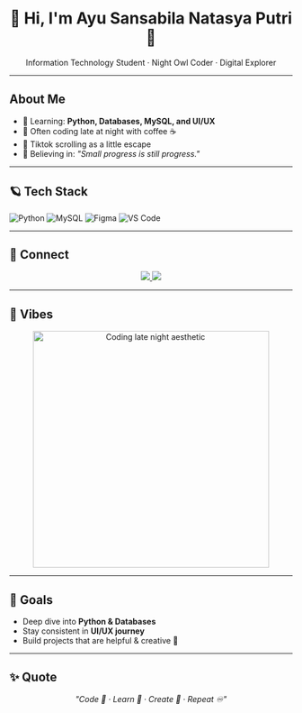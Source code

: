 <h1 align="center">🌌 Hi, I'm Ayu Sansabila Natasya Putri 🌌</h1>
<p align="center">Information Technology Student · Night Owl Coder · Digital Explorer</p>

---

## About Me
- 🌱 Learning: **Python, Databases, MySQL, and UI/UX**  
- 🌙 Often coding late at night with coffee ☕  
- 📱 Tiktok scrolling as a little escape  
- 🌌 Believing in: *"Small progress is still progress."*

---

## 🪐 Tech Stack
![Python](https://img.shields.io/badge/Python-6A0DAD?style=for-the-badge&logo=python&logoColor=white)
![MySQL](https://img.shields.io/badge/MySQL-4B0082?style=for-the-badge&logo=mysql&logoColor=white)
![Figma](https://img.shields.io/badge/Figma-8A2BE2?style=for-the-badge&logo=figma&logoColor=white)
![VS Code](https://img.shields.io/badge/VSCode-483D8B?style=for-the-badge&logo=visualstudiocode&logoColor=white)

---

## 🔗 Connect
<p align="center">
  <a href="https://instagram.com/ayusansabilaa" target="_blank">
    <img src="https://img.shields.io/badge/Instagram-8e44ad?style=for-the-badge&logo=instagram&logoColor=white"/>
  </a>
  <a href="mailto:ayusansabila09@gmail.com">
    <img src="https://img.shields.io/badge/Gmail-6A0DAD?style=for-the-badge&logo=gmail&logoColor=white"/>
  </a>
</p>

---

## 🌌 Vibes
<p align="center">
  <img src="https://media.giphy.com/media/ZVik7pBtu9dNS/giphy.gif" width="420" alt="Coding late night aesthetic"/>
</p>

---

## 🚀 Goals
- Deep dive into **Python & Databases**  
- Stay consistent in **UI/UX journey**  
- Build projects that are helpful & creative 🌙  

---

## ✨ Quote
<p align="center">
  <em>"Code 🌙 · Learn 🌌 · Create 🌠 · Repeat ♾️"</em>
</p>
